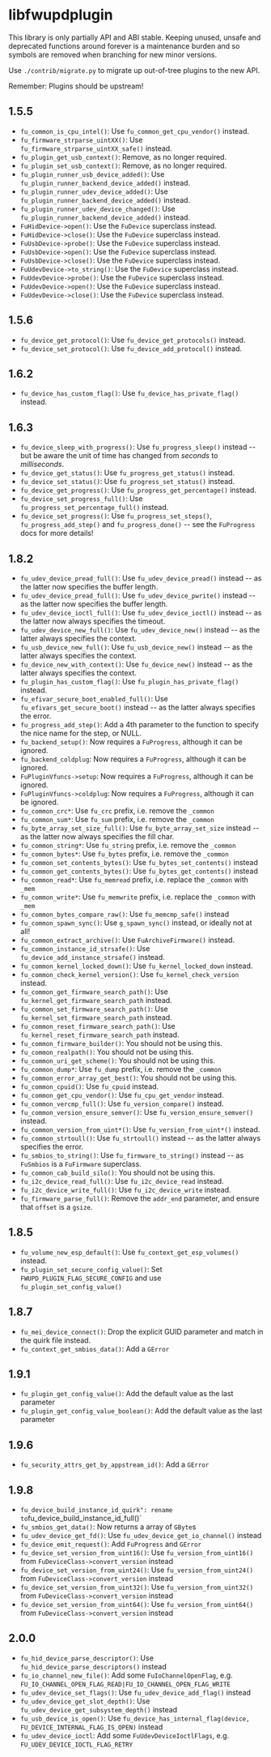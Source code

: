# libfwupdplugin

This library is only partially API and ABI stable. Keeping unused, unsafe and
deprecated functions around forever is a maintenance burden and so symbols are
removed when branching for new minor versions.

Use `./contrib/migrate.py` to migrate up out-of-tree plugins to the new API.

Remember: Plugins should be upstream!

## 1.5.5

* `fu_common_is_cpu_intel()`: Use `fu_common_get_cpu_vendor()` instead.
* `fu_firmware_strparse_uintXX()`: Use `fu_firmware_strparse_uintXX_safe()` instead.
* `fu_plugin_get_usb_context()`: Remove, as no longer required.
* `fu_plugin_set_usb_context()`: Remove, as no longer required.
* `fu_plugin_runner_usb_device_added()`: Use `fu_plugin_runner_backend_device_added()` instead.
* `fu_plugin_runner_udev_device_added()`: Use `fu_plugin_runner_backend_device_added()` instead.
* `fu_plugin_runner_udev_device_changed()`: Use `fu_plugin_runner_backend_device_added()` instead.
* `FuHidDevice->open()`: Use the `FuDevice` superclass instead.
* `FuHidDevice->close()`: Use the `FuDevice` superclass instead.
* `FuUsbDevice->probe()`: Use the `FuDevice` superclass instead.
* `FuUsbDevice->open()`: Use the `FuDevice` superclass instead.
* `FuUsbDevice->close()`: Use the `FuDevice` superclass instead.
* `FuUdevDevice->to_string()`: Use the `FuDevice` superclass instead.
* `FuUdevDevice->probe()`: Use the `FuDevice` superclass instead.
* `FuUdevDevice->open()`: Use the `FuDevice` superclass instead.
* `FuUdevDevice->close()`: Use the `FuDevice` superclass instead.

## 1.5.6

* `fu_device_get_protocol()`: Use `fu_device_get_protocols()` instead.
* `fu_device_set_protocol()`: Use `fu_device_add_protocol()` instead.

## 1.6.2

* `fu_device_has_custom_flag()`: Use `fu_device_has_private_flag()` instead.

## 1.6.3

* `fu_device_sleep_with_progress()`: Use `fu_progress_sleep()` instead -- but be aware the unit of time has changed from *seconds* to *milliseconds*.
* `fu_device_get_status()`: Use `fu_progress_get_status()` instead.
* `fu_device_set_status()`: Use `fu_progress_set_status()` instead.
* `fu_device_get_progress()`: Use `fu_progress_get_percentage()` instead.
* `fu_device_set_progress_full()`: Use `fu_progress_set_percentage_full()` instead.
* `fu_device_set_progress()`: Use `fu_progress_set_steps()`, `fu_progress_add_step()` and `fu_progress_done()` -- see the `FuProgress` docs for more details!

## 1.8.2

* `fu_udev_device_pread_full()`: Use `fu_udev_device_pread()` instead -- as the latter now specifies the buffer length.
* `fu_udev_device_pread_full()`: Use `fu_udev_device_pwrite()` instead -- as the latter now specifies the buffer length.
* `fu_udev_device_ioctl_full()`: Use `fu_udev_device_ioctl()` instead -- as the latter now always specifies the timeout.
* `fu_udev_device_new_full()`: Use `fu_udev_device_new()` instead -- as the latter always specifies the context.
* `fu_usb_device_new_full()`: Use `fu_usb_device_new()` instead -- as the latter always specifies the context.
* `fu_device_new_with_context()`: Use `fu_device_new()` instead -- as the latter always specifies the context.
* `fu_plugin_has_custom_flag()`: Use `fu_plugin_has_private_flag()` instead.
* `fu_efivar_secure_boot_enabled_full()`: Use `fu_efivars_get_secure_boot()` instead -- as the latter always specifies the error.
* `fu_progress_add_step()`: Add a 4th parameter to the function to specify the nice name for the step, or NULL.
* `fu_backend_setup()`: Now requires a `FuProgress`, although it can be ignored.
* `fu_backend_coldplug`: Now requires a `FuProgress`, although it can be ignored.
* `FuPluginVfuncs->setup`: Now requires a `FuProgress`, although it can be ignored.
* `FuPluginVfuncs->coldplug`: Now requires a `FuProgress`, although it can be ignored.
* `fu_common_crc*`: Use `fu_crc` prefix, i.e. remove the `_common`
* `fu_common_sum*`: Use `fu_sum` prefix, i.e. remove the `_common`
* `fu_byte_array_set_size_full()`: Use `fu_byte_array_set_size` instead -- as the latter now always specifies the fill char.
* `fu_common_string*`: Use `fu_string` prefix, i.e. remove the `_common`
* `fu_common_bytes*`: Use `fu_bytes` prefix, i.e. remove the `_common`
* `fu_common_set_contents_bytes()`: Use `fu_bytes_set_contents()` instead
* `fu_common_get_contents_bytes()`: Use `fu_bytes_get_contents()` instead
* `fu_common_read*`: Use `fu_memread` prefix, i.e. replace the `_common` with `_mem`
* `fu_common_write*`: Use `fu_memwrite` prefix, i.e. replace the `_common` with `_mem`
* `fu_common_bytes_compare_raw()`: Use `fu_memcmp_safe()` instead
* `fu_common_spawn_sync()`: Use `g_spawn_sync()` instead, or ideally not at all!
* `fu_common_extract_archive()`: Use `FuArchiveFirmware()` instead.
* `fu_common_instance_id_strsafe()`: Use `fu_device_add_instance_strsafe()` instead.
* `fu_common_kernel_locked_down()`: Use `fu_kernel_locked_down` instead.
* `fu_common_check_kernel_version()`: Use `fu_kernel_check_version` instead.
* `fu_common_get_firmware_search_path()`: Use `fu_kernel_get_firmware_search_path` instead.
* `fu_common_set_firmware_search_path()`: Use `fu_kernel_set_firmware_search_path` instead.
* `fu_common_reset_firmware_search_path()`: Use `fu_kernel_reset_firmware_search_path` instead.
* `fu_common_firmware_builder()`: You should not be using this.
* `fu_common_realpath()`: You should not be using this.
* `fu_common_uri_get_scheme()`: You should not be using this.
* `fu_common_dump*`: Use `fu_dump` prefix, i.e. remove the `_common`
* `fu_common_error_array_get_best()`: You should not be using this.
* `fu_common_cpuid()`: Use `fu_cpuid` instead.
* `fu_common_get_cpu_vendor()`: Use `fu_cpu_get_vendor` instead.
* `fu_common_vercmp_full()`: Use `fu_version_compare()` instead.
* `fu_common_version_ensure_semver()`: Use `fu_version_ensure_semver()` instead.
* `fu_common_version_from_uint*()`: Use `fu_version_from_uint*()` instead.
* `fu_common_strtoull()`: Use `fu_strtoull()` instead -- as the latter always specifies the error.
* `fu_smbios_to_string()`: Use `fu_firmware_to_string()` instead -- as `FuSmbios` is a `FuFirmware` superclass.
* `fu_common_cab_build_silo()`: You should not be using this.
* `fu_i2c_device_read_full()`: Use `fu_i2c_device_read` instead.
* `fu_i2c_device_write_full()`: Use `fu_i2c_device_write` instead.
* `fu_firmware_parse_full()`: Remove the `addr_end` parameter, and ensure that `offset` is a `gsize`.

## 1.8.5

* `fu_volume_new_esp_default()`: Use `fu_context_get_esp_volumes()` instead.
* `fu_plugin_set_secure_config_value()`: Set `FWUPD_PLUGIN_FLAG_SECURE_CONFIG` and use `fu_plugin_set_config_value()`

## 1.8.7

* `fu_mei_device_connect()`: Drop the explicit GUID parameter and match in the quirk file instead.
* `fu_context_get_smbios_data()`: Add a `GError`

## 1.9.1

* `fu_plugin_get_config_value()`: Add the default value as the last parameter
* `fu_plugin_get_config_value_boolean()`: Add the default value as the last parameter

## 1.9.6

* `fu_security_attrs_get_by_appstream_id()`: Add a `GError`

## 1.9.8

* `fu_device_build_instance_id_quirk": rename to`fu_device_build_instance_id_full()`
* `fu_smbios_get_data()`: Now returns a array of `GByte`s
* `fu_udev_device_get_fd()`: Use `fu_udev_device_get_io_channel()` instead
* `fu_device_emit_request()`: Add `FuProgress` and `GError`
* `fu_device_set_version_from_uint16()`: Use `fu_version_from_uint16()` from `FuDeviceClass->convert_version` instead
* `fu_device_set_version_from_uint24()`: Use `fu_version_from_uint24()` from `FuDeviceClass->convert_version` instead
* `fu_device_set_version_from_uint32()`: Use `fu_version_from_uint32()` from `FuDeviceClass->convert_version` instead
* `fu_device_set_version_from_uint64()`: Use `fu_version_from_uint64()` from `FuDeviceClass->convert_version` instead

## 2.0.0

* `fu_hid_device_parse_descriptor()`: Use `fu_hid_device_parse_descriptors()` instead
* `fu_io_channel_new_file()`: Add some `FuIoChannelOpenFlag`, e.g. `FU_IO_CHANNEL_OPEN_FLAG_READ|FU_IO_CHANNEL_OPEN_FLAG_WRITE`
* `fu_udev_device_set_flags()`: Use `fu_udev_device_add_flag()` instead
* `fu_udev_device_get_slot_depth()`: Use `fu_udev_device_get_subsystem_depth()` instead
* `fu_usb_device_is_open()`: Use `fu_device_has_internal_flag(device, FU_DEVICE_INTERNAL_FLAG_IS_OPEN)` instead
* `fu_udev_device_ioctl`: Add some `FuUdevDeviceIoctlFlags`, e.g. `FU_UDEV_DEVICE_IOCTL_FLAG_RETRY`
